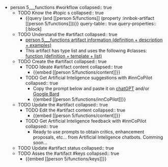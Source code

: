
- person 5___functions #workflow
   collapsed:: true
  - TODO Know the #topic s
    collapsed:: true
    - {{query (and [[person 5/functions]] (property :innbok-artifact [[person 5/functions]]))}}
      query-table:: true
      query-properties:: [:block]
  - TODO Understand the #artifact
    collapsed:: true
    - [person 5___functions artifact information (definition + description + examples)](https://go.innbok.com/#/page/innBoK%2Fperson-%28id%29%2Ffunctions%2Finfo)
    - This artifact has type list and uses the following #classes: [function (definition + template + list)](https://go.innbok.com/#/page/innBoK%2Fclass%2Ffunction)
  - TODO Create the #artifact
     collapsed:: true
    - TODO Ideate #artifact content
      collapsed:: true
      - {{embed [[person 5/functions/content]]}}
    - TODO Get Artificial Inteligence suggestions with #innCoPilot
      collapsed:: true
      - Copy the prompt below and paste it on [chatGPT](https://chat.openai.com) and/or [Google Bard](https://bard.google.com/chat)
      - {{embed [[person 5/functions/innCoPilot]]}}
  - TODO Update the #artifact
    collapsed:: true
    - TODO Edit the #artifact content
     collapsed:: true
      - {{embed [[person 5/functions/content]]}}
    - TODO Get Artificial Inteligence feedback with #innCoPilot
      collapsed:: true
      - Ready to use prompts to obtain critics, enhancement proposals, etc... from Artificial Inteligence chatbots. Comming soon...
  - TODO Update #artifact status
    collapsed:: true
  - TODO Asses the #artifact #keys
    collapsed:: true
    - {{embed [[person 5/functions/keys]]}}








